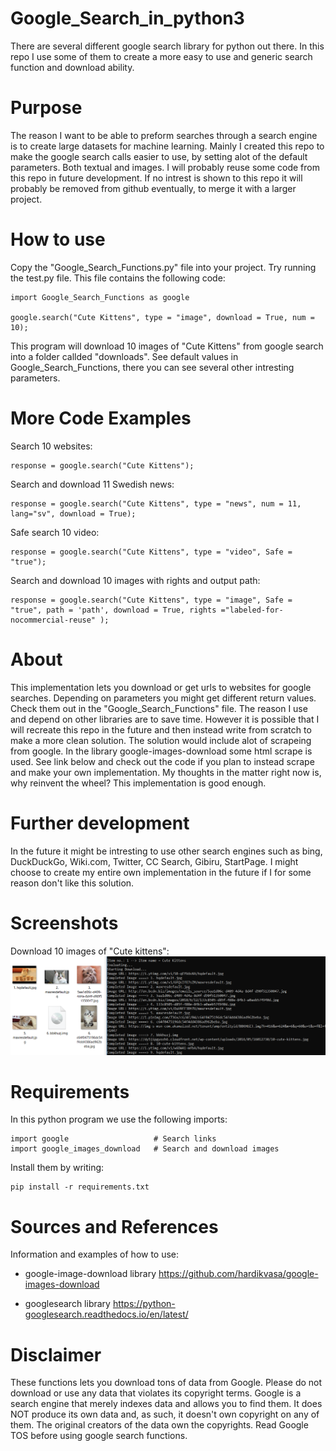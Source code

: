 # Google_Search_in_python3
There are several different google search library for python out there.
In this repo I use some of them to create a more easy to use and generic search function and download ability.

# Purpose
The reason I want to be able to preform searches through a search engine is to create large datasets for machine learning.
Mainly I created this repo to make the google search calls easier to use, by setting alot of the default parameters.
Both textual and images. I will probably reuse some code from this repo in future development.
If no intrest is shown to this repo it will probably be removed from github eventually, to merge it with a larger project.

# How to use
Copy the "Google_Search_Functions.py" file into your project.
Try running the test.py file.
This file contains the following code:
```
import Google_Search_Functions as google

google.search("Cute Kittens", type = "image", download = True, num = 10);
```
This program will download 10 images of "Cute Kittens" from google search into a folder callded "downloads".
See default values in Google_Search_Functions, there you can see several other intresting parameters.

# More Code Examples
Search 10 websites:
```
response = google.search("Cute Kittens");
```
Search and download 11 Swedish news:
```
response = google.search("Cute Kittens", type = "news", num = 11, lang="sv", download = True);
```
Safe search 10 video:
```
response = google.search("Cute Kittens", type = "video", Safe = "true");
```
Search and download 10 images with rights and output path:
```
response = google.search("Cute Kittens", type = "image", Safe = "true", path = 'path', download = True, rights ="labeled-for-nocommercial-reuse" );
```

# About
This implementation lets you download or get urls to websites for google searches.
Depending on parameters you might get different return values. Check them out in the "Google_Search_Functions" file.
The reason I use and depend on other libraries are to save time.
However it is possible that I will recreate this repo in the future and then instead write from scratch to make a more clean solution.
The solution would include alot of scrapeing from google.
In the library google-images-download some html scrape is used.
See link below and check out the code if you plan to instead scrape and make your own implementation.
My thoughts in the matter right now is, why reinvent the wheel?
This implementation is good enough.

# Further development
In the future it might be intresting to use other search engines such as bing, DuckDuckGo, Wiki.com, Twitter, CC Search, Gibiru, StartPage.
I might choose to create my entire own implementation in the future if I for some reason don't like this solution.

# Screenshots
Download 10 images of "Cute kittens":
![Screenshot](screenshot.png)

# Requirements
In this python program we use the following imports:
```
import google                   # Search links
import google_images_download   # Search and download images
```
Install them by writing:
```
pip install -r requirements.txt
```

# Sources and References
Information and examples of how to use:
* google-image-download library
https://github.com/hardikvasa/google-images-download

* googlesearch library
https://python-googlesearch.readthedocs.io/en/latest/

# Disclaimer
These functions lets you download tons of data from Google. Please do not download or use any data that violates its copyright terms. Google is a search engine that merely indexes data and allows you to find them. It does NOT produce its own data and, as such, it doesn't own copyright on any of them. The original creators of the data own the copyrights. Read Google TOS before using google search functions.
